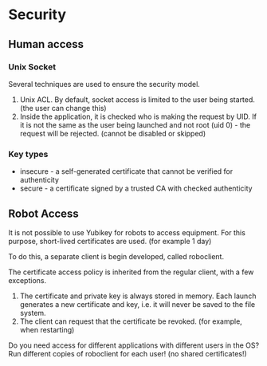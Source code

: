 # Security

## Human access

### Unix Socket

Several techniques are used to ensure the security model.

1. Unix ACL. By default, socket access is limited to the user being started. (the user can change this)
2. Inside the application, it is checked who is making the request by UID. If it is not the same as the user being launched and not root (uid 0) - the request will be rejected. (cannot be disabled or skipped)

### Key types

* insecure - a self-generated certificate that cannot be verified for authenticity
* secure - a certificate signed by a trusted CA with checked authenticity

## Robot Access

It is not possible to use Yubikey for robots to access equipment. For this purpose, short-lived certificates are used. (for example 1 day)

To do this, a separate client is begin developed, called roboclient.

The certificate access policy is inherited from the regular client, with a few exceptions.

1. The certificate and private key is always stored in memory. Each launch generates a new certificate and key, i.e. it will never be saved to the file system.
2. The client can request that the certificate be revoked. (for example, when restarting)

Do you need access for different applications with different users in the OS? Run different copies of roboclient for each user! (no shared certificates!)
